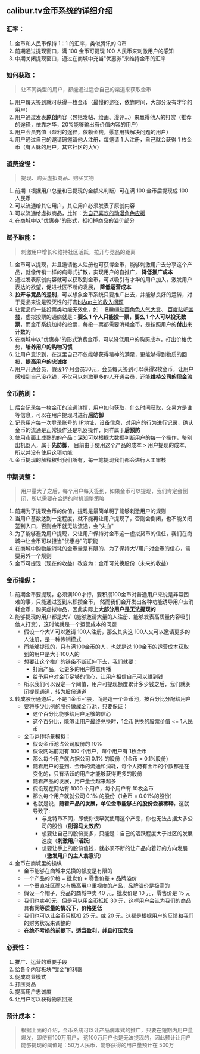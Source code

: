 ## calibur.tv金币系统的详细介绍

### 汇率：
1. 金币和人民币保持 1：1 的汇率，类似腾讯的 Q币
2. 前期通过提现窗口，满 100 金币可提现 100 人民币来刺激用户的感知
3. 中期关闭提现窗口，通过在商城中充当"优惠券"来维持金币的汇率

### 如何获取：
> 让不同类型的用户，都能通过适合自己的渠道来获取金币
1. 用户每天签到就可获得一枚金币（最慢的途径，依靠时间，大部分没有才华的用户）
2. 用户通过发表**原创**内容（包括发帖、绘画、漫评...）来赢得他人的打赏（推荐的途径，依靠才华，20%能够输出有价值内容的用户）
3. 用户会员充值（盈利的途径，依赖金钱，愿意用钱解决问题的用户）
4. 用户通过自己的邀请码邀请他人注册，每邀请 1 人注册，自己就会获得 1 枚金币（有人脉的用户，其它社区的大V）

### 消费途径：
> 提现、购买虚拟商品、购买实物
1. 前期（根据用户总量和已提现的金额来判断）可在满 100 金币后提现成 100 人民币
2. 可以流通给其它用户，其它用户必须发表了原创内容
3. 可以流通给虚拟商品，比如：[为自己喜欢的动漫角色应援](https://www.calibur.tv/role/trending)
4. 在商城中以"优惠券"的形式，抵扣掉商品的溢价部分

### 赋予职能：
> 刺激用户增长和维持社区活跃，拉开与竞品的距离
1. 金币可以提现，并且邀请他人注册也可获得金币，能够刺激用户去分享这个产品，就像传销一样的病毒式扩散，实现用户的自推广，
**降低推广成本**
2. 通过发表原创内容就可以获取到金币，可以吸引有才华的用户加入，激发用户表达的欲望，促进社区不断的发展，
**降低运营成本**
3. **拉开与竞品的差别**，可以想象金币系统只要推广出去，并能够良好的运转，对于竞品来说是毁灭性的打击[b站up主的收入问题](https://tieba.baidu.com/p/5657263659?red_tag=2322182259)
4. 让竞品的一些投票类功能无效化，如：
[Bilibili动画角色人气大赏](https://baike.baidu.com/item/Bilibili%E5%8A%A8%E7%94%BB%E8%A7%92%E8%89%B2%E4%BA%BA%E6%B0%94%E5%A4%A7%E8%B5%8F/19282818?fromtitle=B%E8%90%8C&fromid=19815735&fr=aladdin)、
[百度贴吧盖楼](https://zhidao.baidu.com/question/324922534.html)，虚拟投票的通病就是：**要么 1 个人只能投一票，要么 1 个人可以投无数票**，而金币系统加持的投票，每投一票都需要消耗金币，是按照用户的**付出**来计数的
5. 在商城中以"优惠券"的形式消费金币，可以降低用户的购买成本，打出价格优势，**培养用户的购物习惯**
6. 让用户意识到，在这里自己不仅能够获得精神的满足，更能够得到物质的回报，**提高用户的忠诚度**
7. 用户开通会员，假设1个月会员30元，会员每天签到可以获得2枚金币，让用户感知到自己没花钱，不仅可以刺激更多的人开通会员，还能**维持公司的现金流**

### 金币防刷：
1. 后台记录每一枚金币的流通详情，用户如何获取，什么时间获取，交易方是谁等信息，可以在用户提现时进行**后防御**
2. 记录用户每一次登录账号的 IP地址，设备信息，对[用户的行为](https://www.sensorsdata.cn/)进行记录，确认金币的流通是正常操作还是机器操作，同样属于**后预防**
3. 使用市面上成熟的的产品：[深知](http://geetest.com/guard/)可以根据大数据判断用户的每一个操作，鉴别出机器人，属于**先防御**，
目前由于使用这个产品的成本 > 用户提现的成本，所以并没有使用这项功能
4. 金币提现的解释权归我们所有，每一笔提现我们都会进行人工审核

### 中期调整：
> 用户量大了之后，每个用户每天签到，如果金币可以提现，我们肯定会倒闭，所以需要在合适的时机调整策略
1. 前期为了提现金币的价值，提现是最简单明了能够刺激用户的规则
2. 当用户基数达到一定程度，就不能再让用户提现了，否则会倒闭，也不能关闭签到入口，否则金币就无法流通，会"失血"
3. 为了能够避免用户提现，又让用户保持对金币这一虚拟货币的信任，我们在商城中让金币可以担当"优惠券"的职能
4. 在商城中购物能消耗的金币量是有限的，为了保持大V用户对金币的信心，需要另外一个规则
5. 金币可提现（现在的收益）改变为：金币可兑换股份（未来的收益）

### 金币操纵：
1. 前期金币要提现，必须满100才行，要积攒100金币对普通用户来说是非常困难的事，只能通过签到来积攒金币，
然而我们会开发出各种功能诱导用户去消耗金币，购买虚拟物品，因此实际上**大部分用户是无法提现的**
2. 能够提现的用户都是大V（能够邀请大量的人注册、能够发表高质量内容吸引他人打赏），这时候就是一个运营成本的问题
    - 假设一个大V 可以邀请 100人注册，那么其实这 100人又可以邀请更多的人注册，是一种传销模式
    - 而能够提现的，只有满100金币的人，也就是说 100金币的运营成本获取到的用户是大于100人的
    - 想要让这个推广的链条不断延伸下去，我们就要：
        - 打磨产品，让更多的用户愿意传播
        - 给予用户对金币足够的信心，让用户相信自己可以赚到钱
    - 所以我们可以设定一个阈值，用户可提现额度累计多少钱之后，我们就关闭提现通道，转为股份通道
3. 转成股份通道后，不是 1金币=1股，而是造一个金币池，按百分比分配给用户
    - 要将多少比例的股份做成金币池，只要保证：
        - 这个百分比能够给用户足够的信心
        - 这个百分比，能够让用户最终兑换时，1金币兑换的股票价值 <= 1人民币
    - 金币运作场景模拟：
        - 假设金币池占公司股份的 10%
        - 假设网站前期有 100 个用户，每个用户有 1枚金币
        - 那么每个用户就占据公司 0.1% 的股份（1金币 = 0.1%股份）
        - 随着用户的签到、金币的流通和消耗，每个人持有金币的个数都是在变化的，只有活跃的用户才能够获得更多的股份
        - 随着产品的发展，用户量会越来越多
        - 假设现在网站有 1000 个用户，每个用户有 10枚金币
        - 那么每个用户就就公司 0.1% 的股份（1金币 = 0.01%的股份）
        - 也就是说，**随着产品的发展，单位金币能够占的股份会被稀释**，这就导致了:
            - 与比特币不同，即使你很早就使用这个产品，你也无法占据太多公司的股份（**削弱马太效应**）
            - 想要让自己的股份变多，只能是：自己的活跃程度大于社区的发展速度（**刺激用户活跃**）
            - 想要让手上的股份值钱，就必须不断的让产品向着好的方向发展（**激发用户的主人翁意识**）
4. 金币在商城里的操纵
    - 金币能够在商城中兑换的额度是有限的
    - 一个产品的价格 = 批发价 + 零售价差 + 品牌溢价
    - 一个垂直社区而又有极高用户重视度的产品，品牌溢价是极高的
    - 假设一个帽子，竞品的商城中卖 40 元，批发价是 10 元，零售价是 15 元
    - 我们也卖40元，但是可以用金币抵扣 30 元，这样用户会认为我们的商品具**有同等质量的情况下，价格更低**
    - 我们也可以让金币只抵扣 25 元，或 20 元，这都是根据用户的反馈和我们的财务状况来调整的
    - **在绝不亏损的前提下，适当盈利，并且打压竞品**

### 必要性：
1. 推广、运营的重要手段
2. 给各个内容板块"镀金"的利器
3. 促成商业模式
4. 打压竞品
5. 提高用户忠诚度
6. 让用户可以获得物质回报

### 预计成本：
> 根据上面的介绍，金币系统可以让产品病毒式的推广，只要在短期内用户量爆发，即使有100万用户，
这100万用户也是无法提现的，因此预计让用户能够提现的阈值是：50万人民币，能够获得的用户量预计在 500万